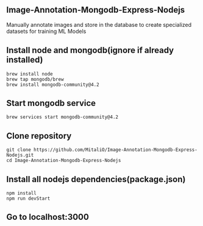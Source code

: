 ## Image-Annotation-Mongodb-Express-Nodejs
Manually annotate images and store in the database to create specialized datasets for training ML Models

## Install node and mongodb(ignore if already installed)
```
brew install node
brew tap mongodb/brew
brew install mongodb-community@4.2
```
## Start mongodb service
```
brew services start mongodb-community@4.2
```

## Clone repository

```
git clone https://github.com/MitaliO/Image-Annotation-Mongodb-Express-Nodejs.git
cd Image-Annotation-Mongodb-Express-Nodejs
```

## Install all nodejs dependencies(package.json)
```
npm install
npm run devStart
```
## Go to localhost:3000
